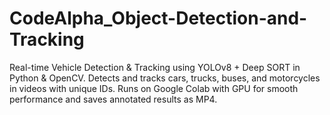 # CodeAlpha_Object-Detection-and-Tracking
Real-time Vehicle Detection &amp; Tracking using YOLOv8 + Deep SORT in Python &amp; OpenCV. Detects and tracks cars, trucks, buses, and motorcycles in videos with unique IDs. Runs on Google Colab with GPU for smooth performance and saves annotated results as MP4.
